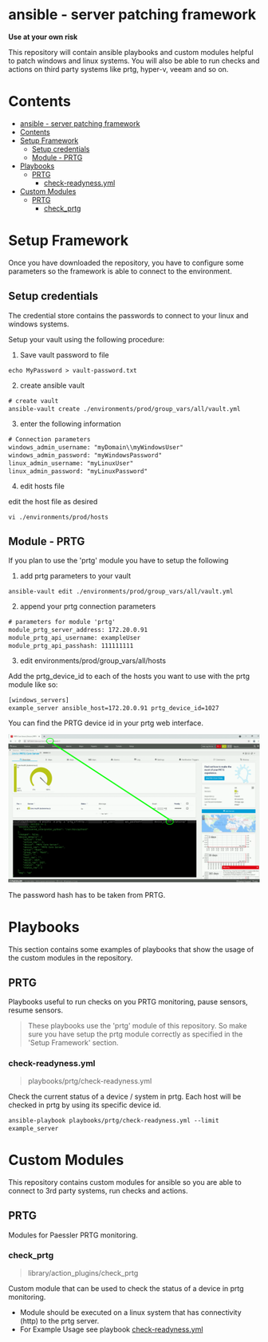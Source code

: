 # ansible - server patching framework

**Use at your own risk**

This repository will contain ansible playbooks and custom modules helpful to patch windows and linux systems. You will also be able to run checks and actions on third party systems like prtg, hyper-v, veeam and so on.

# Contents
- [ansible - server patching framework](#ansible---server-patching-framework)
- [Contents](#contents)
- [Setup Framework<a name="Setup"></a>](#setup-framework)
  - [Setup credentials<a name="SetupCredentials"></a>](#setup-credentials)
  - [Module - PRTG<a name="SetupModulePRTG"></a>](#module---prtg)
- [Playbooks<a name="Playbooks"></a>](#playbooks)
  - [PRTG<a name="PlaybooksPRTG"></a>](#prtg)
    - [check-readyness.yml<a name="PlaybooksPRTGCheckReadyness"></a>](#check-readynessyml)
- [Custom Modules<a name="CustomModules"></a>](#custom-modules)
  - [PRTG<a name="CustomModulesPRTG"></a>](#prtg-1)
    - [check_prtg<a name="CustomModulesPRTGCheck"></a>](#check_prtg)

# Setup Framework<a name="Setup"></a>

Once you have downloaded the repository, you have to configure some parameters so the framework is able to connect to the environment.

## Setup credentials<a name="SetupCredentials"></a>

The credential store contains the passwords to connect to your linux and windows systems.

Setup your vault using the following procedure:

1. Save vault password to file
```
echo MyPassword > vault-password.txt
```

2. create ansible vault
  
```
# create vault
ansible-vault create ./environments/prod/group_vars/all/vault.yml
```

3. enter the following information

```
# Connection parameters
windows_admin_username: "myDomain\\myWindowsUser"
windows_admin_password: "myWindowsPassword"
linux_admin_username: "myLinuxUser"
linux_admin_password: "myLinuxPassword"
```

4. edit hosts file

edit the host file as desired
```
vi ./environments/prod/hosts
```

## Module - PRTG<a name="SetupModulePRTG"></a>

If you plan to use the 'prtg' module you have to setup the following

1. add prtg parameters to your vault

```
ansible-vault edit ./environments/prod/group_vars/all/vault.yml
```
2. append your prtg connection parameters
```
# parameters for module 'prtg'
module_prtg_server_address: 172.20.0.91
module_prtg_api_username: exampleUser
module_prtg_api_passhash: 111111111
```
3. edit environments/prod/group_vars/all/hosts

Add the prtg_device_id to each of the hosts you want to use with the prtg module like so:
```
[windows_servers]
example_server ansible_host=172.20.0.91 prtg_device_id=1027
```
You can find the PRTG device id in your prtg web interface.

![prtg readyness](documentation/check_readyness.png "PRTG Patch Readyness Check")

The password hash has to be taken from PRTG.

# Playbooks<a name="Playbooks"></a>
This section contains some examples of playbooks that show the usage of the custom modules in the repository.

## PRTG<a name="PlaybooksPRTG"></a>
Playbooks useful to run checks on you PRTG monitoring, pause sensors, resume sensors. 

> These playbooks use the 'prtg' module of this repository.
> So make sure you have setup the prtg module correctly as specified in the 'Setup Framework' section.

### check-readyness.yml<a name="PlaybooksPRTGCheckReadyness"></a>
> playbooks/prtg/check-readyness.yml

Check the current status of a device / system in prtg.
Each host will be checked in prtg by using its specific device id. 

```
ansible-playbook playbooks/prtg/check-readyness.yml --limit example_server
```

# Custom Modules<a name="CustomModules"></a>
This repository contains custom modules for ansible so you are able to connect to 3rd party systems, run checks and actions.

## PRTG<a name="CustomModulesPRTG"></a>
Modules for Paessler PRTG monitoring.

### check_prtg<a name="CustomModulesPRTGCheck"></a>
> library/action_plugins/check_prtg

Custom module that can be used to check the status of a device in prtg monitoring.

* Module should be executed on a linux system that has connectivity (http) to the prtg server.
* For Example Usage see playbook [check-readyness.yml](#PlaybooksPRTGCheckReadyness)
